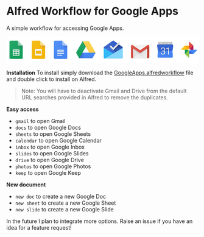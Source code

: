 # Alfred Workflow for Google Apps
A simple workflow for accessing Google Apps.

![Icons](icons.jpg)

**Installation**
To install simply download the [GoogleApps.alfredworkflow](GoogleApps.alfredworkflow?raw=true) file and double click to install on Alfred.

> Note: You will have to deactivate Gmail and Drive from the default URL searches provided in Alfred to remove the duplicates.

**Easy access**
* `gmail` to open Gmail
* `docs` to open Google Docs
* `sheets` to open Google Sheets
* `calendar` to open Google Calendar
* `inbox` to open Google Inbox
* `slides` to open Google Slides
* `drive` to open Google Drive
* `photos` to open Google Photos
* `keep` to open Google Keep

**New document**
* `new doc` to create a new Google Doc
* `new sheet` to create a new Google Sheet
* `new slide` to create a new Google Slide


In the future I plan to integrate more options. Raise an issue if you have an idea for a feature request!
